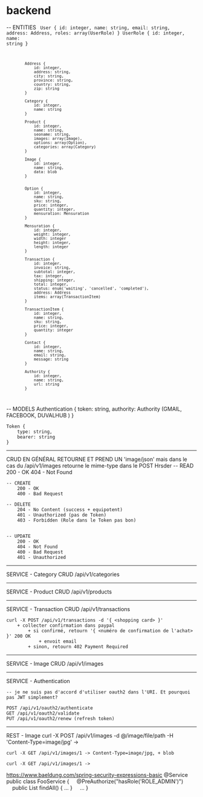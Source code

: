 # backend




-- ENTITIES
<code>
			User {
				id: integer,
				name: string,
				email: string,
				address: Address,
				roles: array(UserRole)
			}
			UserRole {
				id: integer,
				name: string
			}
			
			Address {
				id: integer,
				address: string,
				city: string,
				province: string,
				country: string,
				zip: string
			}
			
			Category {
				id: integer,
				name: string 
			}

			Product {
				id: integer,
				name: string, 
				seoname: string,
				images: array(Image),
				options: array(Option),
				categories: array(Category)
			}
			
			Image {
				id: integer,
				name: string,
				data: blob
			}

			
			Option {
				id: integer,
				name: string,
				sku: string, 				
				price: integer,
				quantity: integer,
				mensuration: Mensuration
			}
			
			Mensuration {
				id: integer,
				weight: integer,
				width: integer
				height: integer,
				length: integer
			}

			Transaction {
				id: integer,
				invoice: string,
				subtotal: integer,
				tax: integer,
				shipping: integer,
				total: integer,
				status: enum('waiting', 'cancelled', 'completed'),
				address: Address
				items: array(TransactionItem)
			}
			
			TransactionItem {
				id: integer,
				name: string,
				sku: string,
				price: integer,
				quantity: integer
			}

			Contact {
				id: integer,
				name: string,
				email: string,
				message: string
			}
			
			Authority {
				id: integer,
				name: string,
				url: string
			}
</code>			
	
-- MODELS
	Authentication {
		token: string,
		authority: Authority (GMAIL, FACEBOOK, DUVALHUB )
	}
	
	Token {
		type: string,
		bearer: string
	}
------------------------------
CRUD EN GÉNÉRAL RETOURNE ET PREND UN 'image/json' mais dans le cas du /api/v1/images retourne le mime-type dans le POST Hrsder
	-- READ
		200 - OK
		404 - Not Found

	-- CREATE
		200 - OK
		400 - Bad Request

	-- DELETE
		204 - No Content (success + equipotent)
		401 - Unauthorized (pas de Token)
		403 - Forbidden (Role dans le Token pas bon)


	-- UPDATE
		200 - OK
		404 - Not Found
		400 - Bad Request
		401 - Unauthorized

------------------------------------
SERVICE - Category CRUD /api/v1/categories

------------------------------------
SERVICE - Product CRUD /api/v1/products

------------------------------------
SERVICE - Transaction CRUD /api/v1/transactions

	curl -X POST /api/v1/transactions -d '{ <shopping card> }' 
		+ collecter confirmation dans paypal
			+ si confirmé, retourn '{ <numéro de confirmation de l'achat> }' 200 OK
				+ envoit email
			+ sinon, retourn 402 Payment Required



------------------------------------
SERVICE - Image CRUD /api/v1/images

------------------------------------
SERVICE - Authentication

	-- je ne suis pas d'accord d'utiliser oauth2 dans l'URI. Et pourquoi pas JWT simplement? 
	
	POST /api/v1/oauth2/authenticate
	GET /api/v1/oauth2/validate 
	PUT /api/v1/oauth2/renew (refresh token) 
	
	
------------------------------------
REST - Image
	curl -X POST /api/v1/images -d @/image/file/path -H 'Content-Type=image/jpg' -> 

	curl -X GET /api/v1/images/1 -> Content-Type=image/jpg, + blob 

	curl -X GET /api/v1/images/1 -> 




https://www.baeldung.com/spring-security-expressions-basic
@Service
public class FooService {
    @PreAuthorize("hasRole('ROLE_ADMIN')")
    public List<Foo> findAll() { ... }
    ...
}




